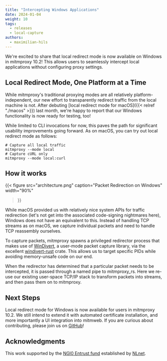 ```yaml
---
title: "Intercepting Windows Applications"
date: 2024-01-04
weight: 10
tags:
  - releases
  - local-capture
authors:
  - maximilian-hils
---
```


We're excited to share that local redirect mode is now available on Windows in mitmproxy 10.2!
This allows users to seamlessly intercept local applications without configuring proxy settings.

<!--more-->

## Local Redirect Mode, One Platform at a Time

While mitmproxy's traditional proxying modes are all relatively platform-independent, 
our new effort to transparently redirect traffic from the local machine is not.
After debuting [local redirect mode for macOS]({{< relref "./macos" >}}) last month,
we're happy to report that our Windows functionality is now ready for testing, too!

While limited to CLI invocations for now, this paves the path for significant usability improvements 
going forward. As on macOS, you can try out local redirect mode as follows:

```shell
# Capture all local traffic
mitmproxy --mode local
# Capture cURL only
mitmproxy --mode local:curl
```

## How it works

{{<
figure src="architecture.png"
caption="Packet Redirection on Windows"
width="90%"
>}}


While macOS provided us with relatively nice system APIs
for traffic redirection (let's not get into the associated code-signing nightmares here),
Windows does not have an equivalent to this. Instead of handling TCP streams as on macOS, 
we capture individual packets and need to handle TCP reassembly ourselves.

To capture packets, mitmproxy spawns a privileged redirector process that makes use of [WinDivert], 
a user-mode packet capture library, via the excellent [windivert-rust] crate.
This allows us to target specific PIDs while avoiding memory-unsafe code on our end.

When the redirector has determined that a particular packet needs to be intercepted, 
it is passed through a named pipe to mitmproxy_rs. Here we re-use our existing user-space 
TCP/IP stack to transform packets into streams, and then pass them on to mitmproxy.

[WinDivert]: https://reqrypt.org/windivert.html
[windivert-rust]: https://github.com/Rubensei/windivert-rust

## Next Steps

Local redirect mode for Windows is now available for users in mitmproxy 10.2.
We still intend to extend it with automated certificate installation, and more importantly a UI
integration into mitmweb. If you are curious about contributing, please join us on [GitHub]!

[GitHub]: https://github.com/mitmproxy/mitmproxy/issues/6531

## Acknowledgments

This work supported by the [NGI0 Entrust fund] established by [NLnet].

[NGI0 Entrust fund]: https://nlnet.nl/entrust/
[NLnet]: https://nlnet.nl/